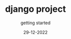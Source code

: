 ---
layout: post
title: django project
subtitle: getting started
tags: [django]
date: 29-12-2022 
---